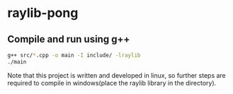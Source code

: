 # raylib-pong

## Compile and run using g++

```bash
g++ src/*.cpp -o main -I include/ -lraylib
./main
```

Note that this project is written and developed in linux, so further steps are required to compile in windows(place the raylib library in the directory).